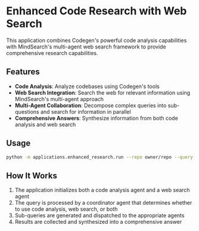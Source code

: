 # Enhanced Code Research with Web Search

This application combines Codegen's powerful code analysis capabilities with MindSearch's multi-agent web search framework to provide comprehensive research capabilities.

## Features

- **Code Analysis**: Analyze codebases using Codegen's tools
- **Web Search Integration**: Search the web for relevant information using MindSearch's multi-agent approach
- **Multi-Agent Collaboration**: Decompose complex queries into sub-questions and search for information in parallel
- **Comprehensive Answers**: Synthesize information from both code analysis and web search

## Usage

```bash
python -m applications.enhanced_research.run --repo owner/repo --query "Your research question"
```

## How It Works

1. The application initializes both a code analysis agent and a web search agent
2. The query is processed by a coordinator agent that determines whether to use code analysis, web search, or both
3. Sub-queries are generated and dispatched to the appropriate agents
4. Results are collected and synthesized into a comprehensive answer